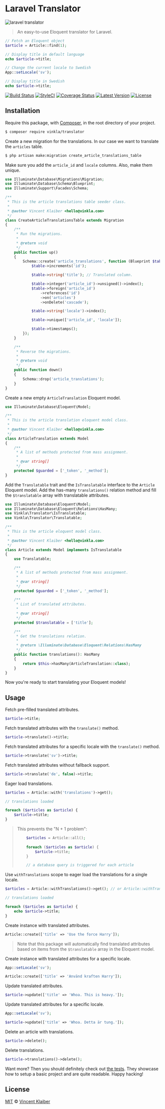 # Laravel Translator

![laravel translator](https://cloud.githubusercontent.com/assets/499192/13553952/98b2db00-e39a-11e5-9e82-aca4df0961be.jpg)

> An easy-to-use Eloquent translator for Laravel.

```php
// Fetch an Eloquent object
$article = Article::find(1);

// Display title in default language
echo $article->title;

// Change the current locale to Swedish
App::setLocale('sv');

// Display title in Swedish
echo $article->title;
```

[![Build Status](https://img.shields.io/travis/vinkla/laravel-translator/master.svg?style=flat)](https://travis-ci.org/vinkla/laravel-translator)
[![StyleCI](https://styleci.io/repos/24419399/shield?style=flat)](https://styleci.io/repos/24419399)
[![Coverage Status](https://img.shields.io/codecov/c/github/vinkla/laravel-translator.svg?style=flat)](https://codecov.io/github/vinkla/laravel-translator)
[![Latest Version](https://img.shields.io/github/release/vinkla/translator.svg?style=flat)](https://github.com/vinkla/translator/releases)
[![License](https://img.shields.io/packagist/l/vinkla/translator.svg?style=flat)](https://packagist.org/packages/vinkla/translator)

## Installation

Require this package, with [Composer](https://getcomposer.org/), in the root directory of your project.

```bash
$ composer require vinkla/translator
```

Create a new migration for the translations. In our case we want to translate the `articles` table.

```bash
$ php artisan make:migration create_article_translations_table
```

Make sure you add the `article_id` and `locale` columns. Also, make them unique.

```php
use Illuminate\Database\Migrations\Migration;
use Illuminate\Database\Schema\Blueprint;
use Illuminate\Support\Facades\Schema;

/**
 * This is the article translations table seeder class.
 *
 * @author Vincent Klaiber <hello@vinkla.com>
 */
class CreateArticleTranslationsTable extends Migration
{
    /**
     * Run the migrations.
     *
     * @return void
     */
    public function up()
    {
        Schema::create('article_translations', function (Blueprint $table) {
            $table->increments('id');

            $table->string('title'); // Translated column.

            $table->integer('article_id')->unsigned()->index();
            $table->foreign('article_id')
                ->references('id')
                ->on('articles')
                ->onDelete('cascade');

            $table->string('locale')->index();

            $table->unique(['article_id', 'locale']);

            $table->timestamps();
        });
    }

    /**
     * Reverse the migrations.
     *
     * @return void
     */
    public function down()
    {
        Schema::drop('article_translations');
    }
}
```

Create a new empty `ArticleTranslation` Eloquent model.

```php
use Illuminate\Database\Eloquent\Model;

/**
 * This is the article translation eloquent model class.
 *
 * @author Vincent Klaiber <hello@vinkla.com>
 */
class ArticleTranslation extends Model
{
    /**
     * A list of methods protected from mass assignment.
     *
     * @var string[]
     */
    protected $guarded = ['_token', '_method'];
}

```

Add the `Translatable` trait and the `IsTranslatable` interface to the `Article` Eloquent model. Add the has-many `translations()` relation method and fill the `$translatable` array with translatable attributes.

```php
use Illuminate\Database\Eloquent\Model;
use Illuminate\Database\Eloquent\Relations\HasMany;
use Vinkla\Translator\IsTranslatable;
use Vinkla\Translator\Translatable;

/**
 * This is the article eloquent model class.
 *
 * @author Vincent Klaiber <hello@vinkla.com>
 */
class Article extends Model implements IsTranslatable
{
    use Translatable;

    /**
     * A list of methods protected from mass assignment.
     *
     * @var string[]
     */
    protected $guarded = ['_token', '_method'];

    /**
     * List of translated attributes.
     *
     * @var string[]
     */
    protected $translatable = ['title'];

    /**
     * Get the translations relation.
     *
     * @return \Illuminate\Database\Eloquent\Relations\HasMany
     */
    public function translations(): HasMany
    {
        return $this->hasMany(ArticleTranslation::class);
    }
}
```

Now you're ready to start translating your Eloquent models!

## Usage

Fetch pre-filled translated attributes.

```php
$article->title;
```

Fetch translated attributes with the `translate()` method.

```php
$article->translate()->title;
```

Fetch translated attributes for a specific locale with the `translate()` method.

```php
$article->translate('sv')->title;
```

Fetch translated attributes without fallback support.

```php
$article->translate('de', false)->title;
```

Eager load translations.

```php
$articles = Article::with('translations')->get();

// translations loaded

foreach ($articles as $article) {
    $article->title;
}
```

> This prevents the "N + 1 problem":
> ```php
>     $articles = Article::all();
>     
>     foreach ($articles as $article) {
>         $article->title;
>     }
>
>     // a database query is triggered for each article 
> ```

Use `withTranslations` scope to eager load the translations for a single locale.

```php
$articles = Article::withTranslations()->get(); // or Article::withTranslations('en')->get();

// translations loaded

foreach ($articles as $article) {
    echo $article->title;
}
```

Create instance with translated attributes.

```php
Article::create(['title' => 'Use the force Harry']);
```

> Note that this package will automatically find translated attributes based on items from the `$translatable` array in the Eloquent model.

Create instance with translated attributes for a specific locale.

```php
App::setLocale('sv');

Article::create(['title' => 'Använd kraften Harry']);
```

Update translated attributes.

```php
$article->update(['title' => 'Whoa. This is heavy.']);
```

Update translated attributes for a specific locale.

```php
App::setLocale('sv');

$article->update(['title' => 'Whoa. Detta är tung.']);
```

Delete an article with translations.

```php
$article->delete();
```

Delete translations.

```php
$article->translations()->delete();
```

Want more? Then you should definitely check out [the tests](tests). They showcase how to setup a basic project and are quite readable. Happy hacking!

## License

[MIT](LICENSE) © [Vincent Klaiber](https://vinkla.com)
